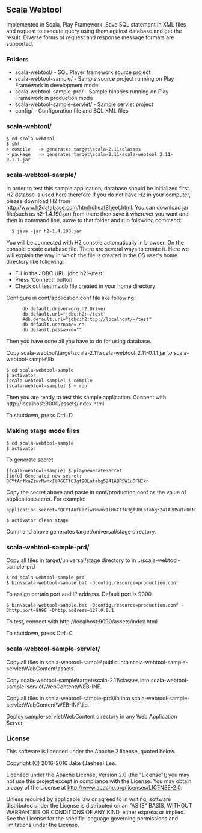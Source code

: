 ## Scala Webtool

Implemented in Scala, Play Framework. Save SQL statement in XML files and request to execute query using them against database and get the result.
Diverse forms of request and response message formats are supported.

### Folders

- scala-webtool/ - SQL Player framework source project
- scala-webtool-sample/ - Sample source project running on Play Framework in development mode.
- scala-webtool-sample-prd/ - Sample binaries running on Play Framework in production mode
- scala-webtool-sample-servlet/ - Sample servlet project
- config/ - Configuration file and SQL XML files

### scala-webtool/

```
$ cd scala-webtool
$ sbt
> compile   -> generates target\scala-2.11\classes
> package   -> generates target\scala-2.11\scala-webtool_2.11-0.1.1.jar
```

### scala-webtool-sample/

In order to test this sample application, database should be initialized first.
H2 databse is used here therefore if you do not have H2 in your computer, please download H2 from http://www.h2database.com/html/cheatSheet.html. You can download jar file(such as h2-1.4.190.jar) from there then save it wherever you want and then in command line, move to that folder and run following command: 
```
  $ java -jar h2-1.4.190.jar
```

You will be connected with H2 console automatically in browser. On the console create database file. There are several ways to create it. Here we will explain the way in which the file is created in the OS user's home directory like following:
   - Fill in the JDBC URL 'jdbc:h2:~/test'
   - Press 'Connect' button
   - Check out test.mv.db file created in your home directory

Configure in conf/application.conf file like following:
```
      db.default.driver=org.h2.Driver
      db.default.url="jdbc:h2:~/test"
      #db.default.url="jdbc:h2:tcp://localhost/~/test"
      db.default.username= sa
      db.default.password=""
```

Then you have done all you have to do for using database.	  

Copy scala-webtool\target\scala-2.11\scala-webtool_2.11-0.1.1.jar to scala-webtool-sample\lib

```
$ cd scala-webtool-sample
$ activator
[scala-webtool-sample] $ compile
[scala-webtool-sample] $ ~ run
```

Then you are ready to test this sample application.
Connect with http://localhost:9000/assets/index.html

To shutdown, press Ctrl+D

### Making stage mode files

```
$ cd scala-webtool-sample
$ activator
```

To generate secret

```
[scala-webtool-sample] $ playGenerateSecret
[info] Generated new secret: QCYtAnfkaZiwrNwnxIlR6CTfG3gf90Latabg5241ABR5W1uDFNIkn
```

Copy the secret above and paste in conf/production.conf as the value of application.secret.
For example:
```
application.secret="QCYtAnfkaZiwrNwnxIlR6CTfG3gf90Latabg5241ABR5W1uDFNIkn"
```

```
$ activator clean stage
```

Command above generates target/universal/stage directory.

### scala-webtool-sample-prd/

Copy all files in target/universal/stage directory to in ..\scala-webtool-sample-prd

```
$ cd scala-webtool-sample-prd
$ bin\scala-webtool-sample.bat -Dconfig.resource=production.conf
```

To assign certain port and IP address. Default port is 9000.

```
$ bin\scala-webtool-sample.bat -Dconfig.resource=production.conf -Dhttp.port=9090 -Dhttp.address=127.0.0.1
```

To test, connect with http://localhost:9090/assets/index.html

To shutdown, press Ctrl+C

### scala-webtool-sample-servlet/

Copy all files in scala-webtool-sample\public into scala-webtool-sample-servlet\WebContent\assets.

Copy scala-webtool-sample\target\scala-2.11\classes into scala-webtool-sample-servlet\WebContent\WEB-INF.

Copy all files in scala-webtool-sample-prd\lib into scala-webtool-sample-servlet\WebContent\WEB-INF\lib.

Deploy sample-servlet\WebContent directory in any Web Application Server.

### License

This software is licensed under the Apache 2 license, quoted below.

Copyright (C) 2016-2016 Jake (Jaehee) Lee.

Licensed under the Apache License, Version 2.0 (the "License"); you may not use this project except in compliance with the License. You may obtain a copy of the License at http://www.apache.org/licenses/LICENSE-2.0.

Unless required by applicable law or agreed to in writing, software distributed under the License is distributed on an "AS IS" BASIS, WITHOUT WARRANTIES OR CONDITIONS OF ANY KIND, either express or implied. See the License for the specific language governing permissions and limitations under the License.
